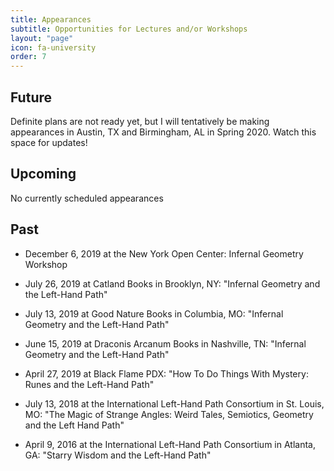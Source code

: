 ```yaml
---
title: Appearances
subtitle: Opportunities for Lectures and/or Workshops
layout: "page"
icon: fa-university
order: 7
---
```


## Future

Definite plans are not ready yet, but I will tentatively be making appearances in Austin, TX and Birmingham, AL in Spring 2020. Watch this space for updates!

## Upcoming

No currently scheduled appearances

## Past

* December 6, 2019 at the New York Open Center: Infernal Geometry Workshop
* July 26, 2019 at Catland Books in Brooklyn, NY: "Infernal Geometry and the Left-Hand Path"
* July 13, 2019 at Good Nature Books in Columbia, MO: "Infernal Geometry and the Left-Hand Path"
* June 15, 2019 at Draconis Arcanum Books in Nashville, TN: "Infernal Geometry and the Left-Hand Path"

* April 27, 2019 at Black Flame PDX: "How To Do Things With Mystery: Runes and the Left-Hand Path"

* July 13, 2018 at the International Left-Hand Path Consortium in St. Louis, MO: "The Magic of Strange Angles: Weird Tales, Semiotics, Geometry and the Left Hand Path"

* April 9, 2016 at the International Left-Hand Path Consortium in Atlanta, GA: "Starry Wisdom and the Left-Hand Path"

